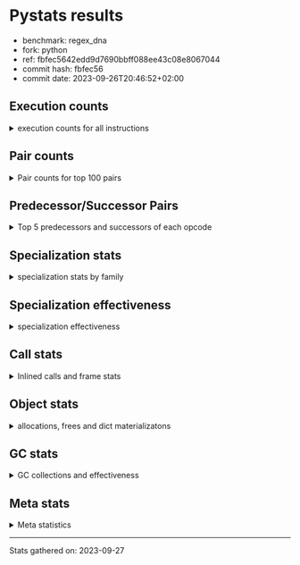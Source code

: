 
# Pystats results

- benchmark: regex_dna
- fork: python
- ref: fbfec5642edd9d7690bbff088ee43c08e8067044
- commit hash: fbfec56
- commit date: 2023-09-26T20:46:52+02:00

## Execution counts

<details>
<summary> execution counts for all instructions </summary>

|Name | Count | Self | Cumulative | Miss ratio | 
|---|---:|---:|---:|---:|
| LOAD_FAST | 6,540 | 12.3% | 12.3% |  |
| LOAD_GLOBAL_MODULE | 5,380 | 10.1% | 22.4% |  |
| LOAD_FAST_LOAD_FAST | 4,500 | 8.4% | 30.8% |  |
| LOAD_GLOBAL_BUILTIN | 3,300 | 6.2% | 37.0% |  |
| RETURN_VALUE | 2,700 | 5.1% | 42.1% |  |
| RESUME_CHECK | 2,700 | 5.1% | 47.1% |  |
| POP_JUMP_IF_FALSE | 2,040 | 3.8% | 51.0% |  |
| CALL | 1,860 | 3.5% | 54.5% |  |
| LOAD_ATTR_METHOD_NO_DICT | 1,800 | 3.4% | 57.8% |  |
| STORE_FAST | 1,740 | 3.3% | 61.1% |  |
| PUSH_NULL | 1,560 | 2.9% | 64.0% |  |
| LOAD_ATTR_MODULE | 1,420 | 2.7% | 66.7% |  |
| NOP | 1,320 | 2.5% | 69.2% |  |
| FOR_ITER_TUPLE | 1,320 | 2.5% | 71.7% |  |
| CALL_PY_EXACT_ARGS | 1,320 | 2.5% | 74.1% |  |
| BUILD_TUPLE | 1,320 | 2.5% | 76.6% |  |
| TO_BOOL_BOOL | 1,260 | 2.4% | 79.0% |  |
| JUMP_BACKWARD | 1,260 | 2.4% | 81.3% |  |
| CALL_TYPE_1 | 1,260 | 2.4% | 83.7% |  |
| CALL_ISINSTANCE | 1,260 | 2.4% | 86.1% |  |
| BINARY_SUBSCR_DICT | 1,260 | 2.4% | 88.4% |  |
| TO_BOOL | 740 | 1.4% | 89.8% |  |
| CALL_LEN | 720 | 1.4% | 91.2% |  |
| UNPACK_SEQUENCE_TWO_TUPLE | 660 | 1.2% | 92.4% |  |
| STORE_FAST_STORE_FAST | 660 | 1.2% | 93.7% |  |
| CALL_PY_WITH_DEFAULTS | 540 | 1.0% | 94.7% |  |
| CALL_METHOD_DESCRIPTOR_FAST_WITH_KEYWORDS | 540 | 1.0% | 95.7% |  |
| CALL_LIST_APPEND | 540 | 1.0% | 96.7% |  |
| LOAD_GLOBAL | 240 | 0.5% | 97.1% |  |
| LOAD_DEREF | 180 | 0.3% | 97.5% |  |
| GET_ITER | 180 | 0.3% | 97.8% |  |
| LOAD_CONST | 120 | 0.2% | 98.0% |  |
| FOR_ITER_RANGE | 120 | 0.2% | 98.3% |  |
| CALL_FUNCTION_EX | 120 | 0.2% | 98.5% |  |
| BUILD_LIST | 120 | 0.2% | 98.7% |  |
| LOAD_ATTR | 100 | 0.2% | 98.9% |  |
| COMPARE_OP | 80 | 0.2% | 99.1% |  |
| POP_TOP | 60 | 0.1% | 99.2% |  |
| POP_JUMP_IF_NONE | 60 | 0.1% | 99.3% |  |
| LOAD_FAST_CHECK | 60 | 0.1% | 99.4% |  |
| LIST_EXTEND | 60 | 0.1% | 99.5% |  |
| COPY_FREE_VARS | 60 | 0.1% | 99.6% |  |
| CALL_INTRINSIC_1 | 60 | 0.1% | 99.7% |  |
| CALL_BUILTIN_CLASS | 60 | 0.1% | 99.8% |  |
| BINARY_OP_SUBTRACT_FLOAT | 60 | 0.1% | 100.0% |  |
| BINARY_OP | 20 | 0.0% | 100.0% |  |


</details>

## Pair counts

<details>
<summary> Pair counts for top 100 pairs </summary>

|Pair | Count | Self | Cumulative | 
|---|---:|---:|---:|
| LOAD_GLOBAL_BUILTIN LOAD_FAST | 2,760 | 5.2% | 5.2% |
| LOAD_FAST CALL | 1,540 | 2.9% | 8.1% |
| LOAD_FAST_LOAD_FAST LOAD_FAST | 1,440 | 2.7% | 10.8% |
| LOAD_ATTR_MODULE PUSH_NULL | 1,420 | 2.7% | 13.4% |
| RESUME_CHECK LOAD_GLOBAL_BUILTIN | 1,340 | 2.5% | 16.0% |
| LOAD_GLOBAL_MODULE LOAD_ATTR_MODULE | 1,340 | 2.5% | 18.5% |
| CALL_PY_EXACT_ARGS RESUME_CHECK | 1,320 | 2.5% | 20.9% |
| TO_BOOL_BOOL POP_JUMP_IF_FALSE | 1,260 | 2.4% | 23.3% |
| RETURN_VALUE LOAD_ATTR_METHOD_NO_DICT | 1,260 | 2.4% | 25.7% |
| POP_JUMP_IF_FALSE NOP | 1,260 | 2.4% | 28.0% |
| NOP LOAD_GLOBAL_MODULE | 1,260 | 2.4% | 30.4% |
| LOAD_GLOBAL_MODULE LOAD_GLOBAL_BUILTIN | 1,260 | 2.4% | 32.8% |
| LOAD_GLOBAL_MODULE LOAD_FAST_LOAD_FAST | 1,260 | 2.4% | 35.1% |
| LOAD_GLOBAL_MODULE CALL_ISINSTANCE | 1,260 | 2.4% | 37.5% |
| LOAD_FAST_LOAD_FAST CALL_PY_EXACT_ARGS | 1,260 | 2.4% | 39.9% |
| LOAD_FAST_LOAD_FAST BUILD_TUPLE | 1,260 | 2.4% | 42.2% |
| LOAD_FAST LOAD_GLOBAL_MODULE | 1,260 | 2.4% | 44.6% |
| LOAD_FAST CALL_TYPE_1 | 1,260 | 2.4% | 47.0% |
| CALL_TYPE_1 LOAD_FAST_LOAD_FAST | 1,260 | 2.4% | 49.3% |
| CALL_ISINSTANCE TO_BOOL_BOOL | 1,260 | 2.4% | 51.7% |
| BUILD_TUPLE BINARY_SUBSCR_DICT | 1,260 | 2.4% | 54.1% |
| BINARY_SUBSCR_DICT RETURN_VALUE | 1,260 | 2.4% | 56.4% |
| PUSH_NULL LOAD_FAST_LOAD_FAST | 1,200 | 2.3% | 58.7% |
| JUMP_BACKWARD FOR_ITER_TUPLE | 1,200 | 2.3% | 60.9% |
| RETURN_VALUE STORE_FAST | 780 | 1.5% | 62.4% |
| TO_BOOL POP_JUMP_IF_FALSE | 720 | 1.4% | 63.7% |
| STORE_FAST JUMP_BACKWARD | 720 | 1.4% | 65.1% |
| RESUME_CHECK LOAD_FAST | 720 | 1.4% | 66.4% |
| POP_JUMP_IF_FALSE LOAD_GLOBAL_MODULE | 720 | 1.4% | 67.8% |
| LOAD_FAST TO_BOOL | 720 | 1.4% | 69.1% |
| LOAD_ATTR_METHOD_NO_DICT LOAD_FAST_LOAD_FAST | 720 | 1.4% | 70.5% |
| CALL RETURN_VALUE | 720 | 1.4% | 71.8% |
| CALL RESUME_CHECK | 720 | 1.4% | 73.2% |
| UNPACK_SEQUENCE_TWO_TUPLE STORE_FAST_STORE_FAST | 660 | 1.2% | 74.4% |
| STORE_FAST_STORE_FAST LOAD_GLOBAL_MODULE | 660 | 1.2% | 75.7% |
| STORE_FAST LOAD_FAST | 660 | 1.2% | 76.9% |
| FOR_ITER_TUPLE UNPACK_SEQUENCE_TWO_TUPLE | 660 | 1.2% | 78.2% |
| RETURN_VALUE CALL_LEN | 540 | 1.0% | 79.2% |
| RESUME_CHECK LOAD_GLOBAL_MODULE | 540 | 1.0% | 80.2% |
| LOAD_GLOBAL_BUILTIN LOAD_GLOBAL_MODULE | 540 | 1.0% | 81.2% |
| LOAD_FAST_LOAD_FAST CALL_PY_WITH_DEFAULTS | 540 | 1.0% | 82.2% |
| LOAD_FAST LOAD_ATTR_METHOD_NO_DICT | 540 | 1.0% | 83.2% |
| LOAD_FAST CALL_METHOD_DESCRIPTOR_FAST_WITH_KEYWORDS | 540 | 1.0% | 84.2% |
| LOAD_ATTR_METHOD_NO_DICT LOAD_GLOBAL_BUILTIN | 540 | 1.0% | 85.2% |
| LOAD_ATTR_METHOD_NO_DICT LOAD_FAST | 540 | 1.0% | 86.3% |
| FOR_ITER_TUPLE STORE_FAST | 540 | 1.0% | 87.3% |
| CALL_PY_WITH_DEFAULTS RESUME_CHECK | 540 | 1.0% | 88.3% |
| CALL_METHOD_DESCRIPTOR_FAST_WITH_KEYWORDS RETURN_VALUE | 540 | 1.0% | 89.3% |
| CALL_LIST_APPEND JUMP_BACKWARD | 540 | 1.0% | 90.3% |
| CALL_LEN CALL_LIST_APPEND | 540 | 1.0% | 91.3% |
| PUSH_NULL CALL | 180 | 0.3% | 91.7% |
| STORE_FAST LOAD_GLOBAL_MODULE | 160 | 0.3% | 92.0% |
| LOAD_GLOBAL LOAD_GLOBAL_MODULE | 140 | 0.3% | 92.2% |
| CALL CALL | 140 | 0.3% | 92.5% |
| PUSH_NULL LOAD_FAST | 120 | 0.2% | 92.7% |
| LOAD_GLOBAL_MODULE GET_ITER | 120 | 0.2% | 92.9% |
| LOAD_FAST CALL_LEN | 120 | 0.2% | 93.2% |
| LOAD_DEREF PUSH_NULL | 120 | 0.2% | 93.4% |
| GET_ITER FOR_ITER_TUPLE | 120 | 0.2% | 93.6% |
| CALL_LEN STORE_FAST | 120 | 0.2% | 93.8% |
| STORE_FAST LOAD_GLOBAL | 100 | 0.2% | 94.0% |
| LOAD_GLOBAL_MODULE LOAD_ATTR | 80 | 0.2% | 94.2% |
| LOAD_GLOBAL LOAD_GLOBAL_BUILTIN | 80 | 0.2% | 94.3% |
| LOAD_ATTR LOAD_ATTR_MODULE | 80 | 0.2% | 94.5% |
| STORE_FAST BUILD_LIST | 60 | 0.1% | 94.6% |
| RETURN_VALUE RETURN_VALUE | 60 | 0.1% | 94.7% |
| RESUME_CHECK LOAD_DEREF | 60 | 0.1% | 94.8% |
| PUSH_NULL LOAD_CONST | 60 | 0.1% | 94.9% |
| POP_TOP NOP | 60 | 0.1% | 95.0% |
| POP_JUMP_IF_NONE LOAD_FAST_CHECK | 60 | 0.1% | 95.2% |
| POP_JUMP_IF_FALSE LOAD_FAST | 60 | 0.1% | 95.3% |
| NOP LOAD_DEREF | 60 | 0.1% | 95.4% |
| LOAD_GLOBAL_MODULE LOAD_FAST | 60 | 0.1% | 95.5% |
| LOAD_FAST_CHECK LOAD_FAST | 60 | 0.1% | 95.6% |
| LOAD_FAST RETURN_VALUE | 60 | 0.1% | 95.7% |
| LOAD_FAST POP_JUMP_IF_NONE | 60 | 0.1% | 95.8% |
| LOAD_FAST GET_ITER | 60 | 0.1% | 95.9% |
| LOAD_FAST COMPARE_OP | 60 | 0.1% | 96.1% |
| LOAD_FAST CALL_FUNCTION_EX | 60 | 0.1% | 96.2% |
| LOAD_FAST BUILD_LIST | 60 | 0.1% | 96.3% |
| LOAD_DEREF LIST_EXTEND | 60 | 0.1% | 96.4% |
| LOAD_CONST LOAD_FAST | 60 | 0.1% | 96.5% |
| LOAD_CONST LOAD_CONST | 60 | 0.1% | 96.6% |
| LIST_EXTEND CALL_INTRINSIC_1 | 60 | 0.1% | 96.7% |
| JUMP_BACKWARD FOR_ITER_RANGE | 60 | 0.1% | 96.8% |
| GET_ITER FOR_ITER_RANGE | 60 | 0.1% | 97.0% |
| FOR_ITER_TUPLE LOAD_FAST_LOAD_FAST | 60 | 0.1% | 97.1% |
| FOR_ITER_RANGE STORE_FAST | 60 | 0.1% | 97.2% |
| COPY_FREE_VARS RESUME_CHECK | 60 | 0.1% | 97.3% |
| COMPARE_OP POP_JUMP_IF_FALSE | 60 | 0.1% | 97.4% |
| CALL_LEN BUILD_TUPLE | 60 | 0.1% | 97.5% |
| CALL_INTRINSIC_1 CALL_FUNCTION_EX | 60 | 0.1% | 97.6% |
| CALL_FUNCTION_EX RESUME_CHECK | 60 | 0.1% | 97.7% |
| CALL_FUNCTION_EX COPY_FREE_VARS | 60 | 0.1% | 97.9% |
| CALL_BUILTIN_CLASS STORE_FAST | 60 | 0.1% | 98.0% |
| CALL STORE_FAST | 60 | 0.1% | 98.1% |
| CALL POP_TOP | 60 | 0.1% | 98.2% |
| CALL LOAD_FAST | 60 | 0.1% | 98.3% |
| CALL CALL_LEN | 60 | 0.1% | 98.4% |
| BUILD_TUPLE RETURN_VALUE | 60 | 0.1% | 98.5% |


</details>

## Predecessor/Successor Pairs

<details>
<summary> Top 5 predecessors and successors of each opcode </summary>

### GET_ITER

<details>
<summary> Successors and predecessors for GET_ITER </summary>

|Predecessors | Count | Percentage | 
|---|---:|---:|
| LOAD_GLOBAL_MODULE | 120 | 66.7% |
| LOAD_FAST | 60 | 33.3% |

|Successors | Count | Percentage | 
|---|---:|---:|
| FOR_ITER_TUPLE | 120 | 66.7% |
| FOR_ITER_RANGE | 60 | 33.3% |


</details>

### NOP

<details>
<summary> Successors and predecessors for NOP </summary>

|Predecessors | Count | Percentage | 
|---|---:|---:|
| POP_JUMP_IF_FALSE | 1,260 | 95.5% |
| POP_TOP | 60 | 4.5% |

|Successors | Count | Percentage | 
|---|---:|---:|
| LOAD_GLOBAL_MODULE | 1,260 | 95.5% |
| LOAD_DEREF | 60 | 4.5% |


</details>

### POP_TOP

<details>
<summary> Successors and predecessors for POP_TOP </summary>

|Predecessors | Count | Percentage | 
|---|---:|---:|
| CALL | 60 | 100.0% |

|Successors | Count | Percentage | 
|---|---:|---:|
| NOP | 60 | 100.0% |


</details>

### PUSH_NULL

<details>
<summary> Successors and predecessors for PUSH_NULL </summary>

|Predecessors | Count | Percentage | 
|---|---:|---:|
| LOAD_ATTR_MODULE | 1,420 | 91.0% |
| LOAD_DEREF | 120 | 7.7% |
| LOAD_ATTR | 20 | 1.3% |

|Successors | Count | Percentage | 
|---|---:|---:|
| LOAD_FAST_LOAD_FAST | 1,200 | 76.9% |
| CALL | 180 | 11.5% |
| LOAD_FAST | 120 | 7.7% |
| LOAD_CONST | 60 | 3.8% |


</details>

### RETURN_VALUE

<details>
<summary> Successors and predecessors for RETURN_VALUE </summary>

|Predecessors | Count | Percentage | 
|---|---:|---:|
| BINARY_SUBSCR_DICT | 1,260 | 46.7% |
| CALL | 720 | 26.7% |
| CALL_METHOD_DESCRIPTOR_FAST_WITH_KEYWORDS | 540 | 20.0% |
| RETURN_VALUE | 60 | 2.2% |
| LOAD_FAST | 60 | 2.2% |

|Successors | Count | Percentage | 
|---|---:|---:|
| LOAD_ATTR_METHOD_NO_DICT | 1,260 | 46.7% |
| STORE_FAST | 780 | 28.9% |
| CALL_LEN | 540 | 20.0% |
| RETURN_VALUE | 60 | 2.2% |
| LOAD_GLOBAL | 40 | 1.5% |


</details>

### TO_BOOL

<details>
<summary> Successors and predecessors for TO_BOOL </summary>

|Predecessors | Count | Percentage | 
|---|---:|---:|
| LOAD_FAST | 720 | 97.3% |
| TO_BOOL | 20 | 2.7% |

|Successors | Count | Percentage | 
|---|---:|---:|
| POP_JUMP_IF_FALSE | 720 | 97.3% |
| TO_BOOL | 20 | 2.7% |


</details>

### BINARY_OP

<details>
<summary> Successors and predecessors for BINARY_OP </summary>

|Predecessors | Count | Percentage | 
|---|---:|---:|
| LOAD_FAST | 20 | 100.0% |

|Successors | Count | Percentage | 
|---|---:|---:|
| BINARY_OP_SUBTRACT_FLOAT | 20 | 100.0% |


</details>

### BUILD_LIST

<details>
<summary> Successors and predecessors for BUILD_LIST </summary>

|Predecessors | Count | Percentage | 
|---|---:|---:|
| STORE_FAST | 60 | 50.0% |
| LOAD_FAST | 60 | 50.0% |

|Successors | Count | Percentage | 
|---|---:|---:|
| STORE_FAST | 60 | 50.0% |
| LOAD_DEREF | 60 | 50.0% |


</details>

### BUILD_TUPLE

<details>
<summary> Successors and predecessors for BUILD_TUPLE </summary>

|Predecessors | Count | Percentage | 
|---|---:|---:|
| LOAD_FAST_LOAD_FAST | 1,260 | 95.5% |
| CALL_LEN | 60 | 4.5% |

|Successors | Count | Percentage | 
|---|---:|---:|
| BINARY_SUBSCR_DICT | 1,260 | 95.5% |
| RETURN_VALUE | 60 | 4.5% |


</details>

### CALL

<details>
<summary> Successors and predecessors for CALL </summary>

|Predecessors | Count | Percentage | 
|---|---:|---:|
| LOAD_FAST | 1,540 | 82.8% |
| PUSH_NULL | 180 | 9.7% |
| CALL | 140 | 7.5% |

|Successors | Count | Percentage | 
|---|---:|---:|
| RETURN_VALUE | 720 | 38.7% |
| RESUME_CHECK | 720 | 38.7% |
| CALL | 140 | 7.5% |
| STORE_FAST | 60 | 3.2% |
| POP_TOP | 60 | 3.2% |


</details>

### CALL_FUNCTION_EX

<details>
<summary> Successors and predecessors for CALL_FUNCTION_EX </summary>

|Predecessors | Count | Percentage | 
|---|---:|---:|
| LOAD_FAST | 60 | 50.0% |
| CALL_INTRINSIC_1 | 60 | 50.0% |

|Successors | Count | Percentage | 
|---|---:|---:|
| RESUME_CHECK | 60 | 50.0% |
| COPY_FREE_VARS | 60 | 50.0% |


</details>

### CALL_INTRINSIC_1

<details>
<summary> Successors and predecessors for CALL_INTRINSIC_1 </summary>

|Predecessors | Count | Percentage | 
|---|---:|---:|
| LIST_EXTEND | 60 | 100.0% |

|Successors | Count | Percentage | 
|---|---:|---:|
| CALL_FUNCTION_EX | 60 | 100.0% |


</details>

### COMPARE_OP

<details>
<summary> Successors and predecessors for COMPARE_OP </summary>

|Predecessors | Count | Percentage | 
|---|---:|---:|
| LOAD_FAST | 60 | 75.0% |
| COMPARE_OP | 20 | 25.0% |

|Successors | Count | Percentage | 
|---|---:|---:|
| POP_JUMP_IF_FALSE | 60 | 75.0% |
| COMPARE_OP | 20 | 25.0% |


</details>

### COPY_FREE_VARS

<details>
<summary> Successors and predecessors for COPY_FREE_VARS </summary>

|Predecessors | Count | Percentage | 
|---|---:|---:|
| CALL_FUNCTION_EX | 60 | 100.0% |

|Successors | Count | Percentage | 
|---|---:|---:|
| RESUME_CHECK | 60 | 100.0% |


</details>

### JUMP_BACKWARD

<details>
<summary> Successors and predecessors for JUMP_BACKWARD </summary>

|Predecessors | Count | Percentage | 
|---|---:|---:|
| STORE_FAST | 720 | 57.1% |
| CALL_LIST_APPEND | 540 | 42.9% |

|Successors | Count | Percentage | 
|---|---:|---:|
| FOR_ITER_TUPLE | 1,200 | 95.2% |
| FOR_ITER_RANGE | 60 | 4.8% |


</details>

### LIST_EXTEND

<details>
<summary> Successors and predecessors for LIST_EXTEND </summary>

|Predecessors | Count | Percentage | 
|---|---:|---:|
| LOAD_DEREF | 60 | 100.0% |

|Successors | Count | Percentage | 
|---|---:|---:|
| CALL_INTRINSIC_1 | 60 | 100.0% |


</details>

### LOAD_ATTR

<details>
<summary> Successors and predecessors for LOAD_ATTR </summary>

|Predecessors | Count | Percentage | 
|---|---:|---:|
| LOAD_GLOBAL_MODULE | 80 | 80.0% |
| LOAD_GLOBAL | 20 | 20.0% |

|Successors | Count | Percentage | 
|---|---:|---:|
| LOAD_ATTR_MODULE | 80 | 80.0% |
| PUSH_NULL | 20 | 20.0% |


</details>

### LOAD_CONST

<details>
<summary> Successors and predecessors for LOAD_CONST </summary>

|Predecessors | Count | Percentage | 
|---|---:|---:|
| PUSH_NULL | 60 | 50.0% |
| LOAD_CONST | 60 | 50.0% |

|Successors | Count | Percentage | 
|---|---:|---:|
| LOAD_FAST | 60 | 50.0% |
| LOAD_CONST | 60 | 50.0% |


</details>

### LOAD_DEREF

<details>
<summary> Successors and predecessors for LOAD_DEREF </summary>

|Predecessors | Count | Percentage | 
|---|---:|---:|
| RESUME_CHECK | 60 | 33.3% |
| NOP | 60 | 33.3% |
| BUILD_LIST | 60 | 33.3% |

|Successors | Count | Percentage | 
|---|---:|---:|
| PUSH_NULL | 120 | 66.7% |
| LIST_EXTEND | 60 | 33.3% |


</details>

### LOAD_FAST

<details>
<summary> Successors and predecessors for LOAD_FAST </summary>

|Predecessors | Count | Percentage | 
|---|---:|---:|
| LOAD_GLOBAL_BUILTIN | 2,760 | 42.2% |
| LOAD_FAST_LOAD_FAST | 1,440 | 22.0% |
| RESUME_CHECK | 720 | 11.0% |
| STORE_FAST | 660 | 10.1% |
| LOAD_ATTR_METHOD_NO_DICT | 540 | 8.3% |

|Successors | Count | Percentage | 
|---|---:|---:|
| CALL | 1,540 | 23.5% |
| LOAD_GLOBAL_MODULE | 1,260 | 19.3% |
| CALL_TYPE_1 | 1,260 | 19.3% |
| TO_BOOL | 720 | 11.0% |
| LOAD_ATTR_METHOD_NO_DICT | 540 | 8.3% |


</details>

### LOAD_FAST_CHECK

<details>
<summary> Successors and predecessors for LOAD_FAST_CHECK </summary>

|Predecessors | Count | Percentage | 
|---|---:|---:|
| POP_JUMP_IF_NONE | 60 | 100.0% |

|Successors | Count | Percentage | 
|---|---:|---:|
| LOAD_FAST | 60 | 100.0% |


</details>

### LOAD_FAST_LOAD_FAST

<details>
<summary> Successors and predecessors for LOAD_FAST_LOAD_FAST </summary>

|Predecessors | Count | Percentage | 
|---|---:|---:|
| LOAD_GLOBAL_MODULE | 1,260 | 28.0% |
| CALL_TYPE_1 | 1,260 | 28.0% |
| PUSH_NULL | 1,200 | 26.7% |
| LOAD_ATTR_METHOD_NO_DICT | 720 | 16.0% |
| FOR_ITER_TUPLE | 60 | 1.3% |

|Successors | Count | Percentage | 
|---|---:|---:|
| LOAD_FAST | 1,440 | 32.0% |
| CALL_PY_EXACT_ARGS | 1,260 | 28.0% |
| BUILD_TUPLE | 1,260 | 28.0% |
| CALL_PY_WITH_DEFAULTS | 540 | 12.0% |


</details>

### LOAD_GLOBAL

<details>
<summary> Successors and predecessors for LOAD_GLOBAL </summary>

|Predecessors | Count | Percentage | 
|---|---:|---:|
| STORE_FAST | 100 | 41.7% |
| RETURN_VALUE | 40 | 16.7% |
| RESUME_CHECK | 40 | 16.7% |
| LOAD_FAST | 20 | 8.3% |
| FOR_ITER_TUPLE | 20 | 8.3% |

|Successors | Count | Percentage | 
|---|---:|---:|
| LOAD_GLOBAL_MODULE | 140 | 58.3% |
| LOAD_GLOBAL_BUILTIN | 80 | 33.3% |
| LOAD_ATTR | 20 | 8.3% |


</details>

### POP_JUMP_IF_FALSE

<details>
<summary> Successors and predecessors for POP_JUMP_IF_FALSE </summary>

|Predecessors | Count | Percentage | 
|---|---:|---:|
| TO_BOOL_BOOL | 1,260 | 61.8% |
| TO_BOOL | 720 | 35.3% |
| COMPARE_OP | 60 | 2.9% |

|Successors | Count | Percentage | 
|---|---:|---:|
| NOP | 1,260 | 61.8% |
| LOAD_GLOBAL_MODULE | 720 | 35.3% |
| LOAD_FAST | 60 | 2.9% |


</details>

### POP_JUMP_IF_NONE

<details>
<summary> Successors and predecessors for POP_JUMP_IF_NONE </summary>

|Predecessors | Count | Percentage | 
|---|---:|---:|
| LOAD_FAST | 60 | 100.0% |

|Successors | Count | Percentage | 
|---|---:|---:|
| LOAD_FAST_CHECK | 60 | 100.0% |


</details>

### STORE_FAST

<details>
<summary> Successors and predecessors for STORE_FAST </summary>

|Predecessors | Count | Percentage | 
|---|---:|---:|
| RETURN_VALUE | 780 | 44.8% |
| FOR_ITER_TUPLE | 540 | 31.0% |
| CALL_LEN | 120 | 6.9% |
| FOR_ITER_RANGE | 60 | 3.4% |
| CALL_BUILTIN_CLASS | 60 | 3.4% |

|Successors | Count | Percentage | 
|---|---:|---:|
| JUMP_BACKWARD | 720 | 41.4% |
| LOAD_FAST | 660 | 37.9% |
| LOAD_GLOBAL_MODULE | 160 | 9.2% |
| LOAD_GLOBAL | 100 | 5.7% |
| BUILD_LIST | 60 | 3.4% |


</details>

### STORE_FAST_STORE_FAST

<details>
<summary> Successors and predecessors for STORE_FAST_STORE_FAST </summary>

|Predecessors | Count | Percentage | 
|---|---:|---:|
| UNPACK_SEQUENCE_TWO_TUPLE | 660 | 100.0% |

|Successors | Count | Percentage | 
|---|---:|---:|
| LOAD_GLOBAL_MODULE | 660 | 100.0% |


</details>

### BINARY_OP_SUBTRACT_FLOAT

<details>
<summary> Successors and predecessors for BINARY_OP_SUBTRACT_FLOAT </summary>

|Predecessors | Count | Percentage | 
|---|---:|---:|
| LOAD_FAST | 40 | 66.7% |
| BINARY_OP | 20 | 33.3% |

|Successors | Count | Percentage | 
|---|---:|---:|
| STORE_FAST | 60 | 100.0% |


</details>

### BINARY_SUBSCR_DICT

<details>
<summary> Successors and predecessors for BINARY_SUBSCR_DICT </summary>

|Predecessors | Count | Percentage | 
|---|---:|---:|
| BUILD_TUPLE | 1,260 | 100.0% |

|Successors | Count | Percentage | 
|---|---:|---:|
| RETURN_VALUE | 1,260 | 100.0% |


</details>

### CALL_BUILTIN_CLASS

<details>
<summary> Successors and predecessors for CALL_BUILTIN_CLASS </summary>

|Predecessors | Count | Percentage | 
|---|---:|---:|
| LOAD_FAST | 40 | 66.7% |
| CALL | 20 | 33.3% |

|Successors | Count | Percentage | 
|---|---:|---:|
| STORE_FAST | 60 | 100.0% |


</details>

### CALL_ISINSTANCE

<details>
<summary> Successors and predecessors for CALL_ISINSTANCE </summary>

|Predecessors | Count | Percentage | 
|---|---:|---:|
| LOAD_GLOBAL_MODULE | 1,260 | 100.0% |

|Successors | Count | Percentage | 
|---|---:|---:|
| TO_BOOL_BOOL | 1,260 | 100.0% |


</details>

### CALL_LEN

<details>
<summary> Successors and predecessors for CALL_LEN </summary>

|Predecessors | Count | Percentage | 
|---|---:|---:|
| RETURN_VALUE | 540 | 75.0% |
| LOAD_FAST | 120 | 16.7% |
| CALL | 60 | 8.3% |

|Successors | Count | Percentage | 
|---|---:|---:|
| CALL_LIST_APPEND | 540 | 75.0% |
| STORE_FAST | 120 | 16.7% |
| BUILD_TUPLE | 60 | 8.3% |


</details>

### CALL_LIST_APPEND

<details>
<summary> Successors and predecessors for CALL_LIST_APPEND </summary>

|Predecessors | Count | Percentage | 
|---|---:|---:|
| CALL_LEN | 540 | 100.0% |

|Successors | Count | Percentage | 
|---|---:|---:|
| JUMP_BACKWARD | 540 | 100.0% |


</details>

### CALL_METHOD_DESCRIPTOR_FAST_WITH_KEYWORDS

<details>
<summary> Successors and predecessors for CALL_METHOD_DESCRIPTOR_FAST_WITH_KEYWORDS </summary>

|Predecessors | Count | Percentage | 
|---|---:|---:|
| LOAD_FAST | 540 | 100.0% |

|Successors | Count | Percentage | 
|---|---:|---:|
| RETURN_VALUE | 540 | 100.0% |


</details>

### CALL_PY_EXACT_ARGS

<details>
<summary> Successors and predecessors for CALL_PY_EXACT_ARGS </summary>

|Predecessors | Count | Percentage | 
|---|---:|---:|
| LOAD_FAST_LOAD_FAST | 1,260 | 95.5% |
| LOAD_FAST | 40 | 3.0% |
| CALL | 20 | 1.5% |

|Successors | Count | Percentage | 
|---|---:|---:|
| RESUME_CHECK | 1,320 | 100.0% |


</details>

### CALL_PY_WITH_DEFAULTS

<details>
<summary> Successors and predecessors for CALL_PY_WITH_DEFAULTS </summary>

|Predecessors | Count | Percentage | 
|---|---:|---:|
| LOAD_FAST_LOAD_FAST | 540 | 100.0% |

|Successors | Count | Percentage | 
|---|---:|---:|
| RESUME_CHECK | 540 | 100.0% |


</details>

### CALL_TYPE_1

<details>
<summary> Successors and predecessors for CALL_TYPE_1 </summary>

|Predecessors | Count | Percentage | 
|---|---:|---:|
| LOAD_FAST | 1,260 | 100.0% |

|Successors | Count | Percentage | 
|---|---:|---:|
| LOAD_FAST_LOAD_FAST | 1,260 | 100.0% |


</details>

### FOR_ITER_RANGE

<details>
<summary> Successors and predecessors for FOR_ITER_RANGE </summary>

|Predecessors | Count | Percentage | 
|---|---:|---:|
| JUMP_BACKWARD | 60 | 50.0% |
| GET_ITER | 60 | 50.0% |

|Successors | Count | Percentage | 
|---|---:|---:|
| STORE_FAST | 60 | 50.0% |
| LOAD_GLOBAL_MODULE | 40 | 33.3% |
| LOAD_GLOBAL | 20 | 16.7% |


</details>

### FOR_ITER_TUPLE

<details>
<summary> Successors and predecessors for FOR_ITER_TUPLE </summary>

|Predecessors | Count | Percentage | 
|---|---:|---:|
| JUMP_BACKWARD | 1,200 | 90.9% |
| GET_ITER | 120 | 9.1% |

|Successors | Count | Percentage | 
|---|---:|---:|
| UNPACK_SEQUENCE_TWO_TUPLE | 660 | 50.0% |
| STORE_FAST | 540 | 40.9% |
| LOAD_FAST_LOAD_FAST | 60 | 4.5% |
| LOAD_GLOBAL_MODULE | 40 | 3.0% |
| LOAD_GLOBAL | 20 | 1.5% |


</details>

### LOAD_ATTR_METHOD_NO_DICT

<details>
<summary> Successors and predecessors for LOAD_ATTR_METHOD_NO_DICT </summary>

|Predecessors | Count | Percentage | 
|---|---:|---:|
| RETURN_VALUE | 1,260 | 70.0% |
| LOAD_FAST | 540 | 30.0% |

|Successors | Count | Percentage | 
|---|---:|---:|
| LOAD_FAST_LOAD_FAST | 720 | 40.0% |
| LOAD_GLOBAL_BUILTIN | 540 | 30.0% |
| LOAD_FAST | 540 | 30.0% |


</details>

### LOAD_ATTR_MODULE

<details>
<summary> Successors and predecessors for LOAD_ATTR_MODULE </summary>

|Predecessors | Count | Percentage | 
|---|---:|---:|
| LOAD_GLOBAL_MODULE | 1,340 | 94.4% |
| LOAD_ATTR | 80 | 5.6% |

|Successors | Count | Percentage | 
|---|---:|---:|
| PUSH_NULL | 1,420 | 100.0% |


</details>

### LOAD_GLOBAL_BUILTIN

<details>
<summary> Successors and predecessors for LOAD_GLOBAL_BUILTIN </summary>

|Predecessors | Count | Percentage | 
|---|---:|---:|
| RESUME_CHECK | 1,340 | 40.6% |
| LOAD_GLOBAL_MODULE | 1,260 | 38.2% |
| LOAD_ATTR_METHOD_NO_DICT | 540 | 16.4% |
| LOAD_GLOBAL | 80 | 2.4% |
| STORE_FAST | 40 | 1.2% |

|Successors | Count | Percentage | 
|---|---:|---:|
| LOAD_FAST | 2,760 | 83.6% |
| LOAD_GLOBAL_MODULE | 540 | 16.4% |


</details>

### LOAD_GLOBAL_MODULE

<details>
<summary> Successors and predecessors for LOAD_GLOBAL_MODULE </summary>

|Predecessors | Count | Percentage | 
|---|---:|---:|
| NOP | 1,260 | 23.4% |
| LOAD_FAST | 1,260 | 23.4% |
| POP_JUMP_IF_FALSE | 720 | 13.4% |
| STORE_FAST_STORE_FAST | 660 | 12.3% |
| RESUME_CHECK | 540 | 10.0% |

|Successors | Count | Percentage | 
|---|---:|---:|
| LOAD_ATTR_MODULE | 1,340 | 24.9% |
| LOAD_GLOBAL_BUILTIN | 1,260 | 23.4% |
| LOAD_FAST_LOAD_FAST | 1,260 | 23.4% |
| CALL_ISINSTANCE | 1,260 | 23.4% |
| GET_ITER | 120 | 2.2% |


</details>

### RESUME_CHECK

<details>
<summary> Successors and predecessors for RESUME_CHECK </summary>

|Predecessors | Count | Percentage | 
|---|---:|---:|
| CALL_PY_EXACT_ARGS | 1,320 | 48.9% |
| CALL | 720 | 26.7% |
| CALL_PY_WITH_DEFAULTS | 540 | 20.0% |
| COPY_FREE_VARS | 60 | 2.2% |
| CALL_FUNCTION_EX | 60 | 2.2% |

|Successors | Count | Percentage | 
|---|---:|---:|
| LOAD_GLOBAL_BUILTIN | 1,340 | 49.6% |
| LOAD_FAST | 720 | 26.7% |
| LOAD_GLOBAL_MODULE | 540 | 20.0% |
| LOAD_DEREF | 60 | 2.2% |
| LOAD_GLOBAL | 40 | 1.5% |


</details>

### TO_BOOL_BOOL

<details>
<summary> Successors and predecessors for TO_BOOL_BOOL </summary>

|Predecessors | Count | Percentage | 
|---|---:|---:|
| CALL_ISINSTANCE | 1,260 | 100.0% |

|Successors | Count | Percentage | 
|---|---:|---:|
| POP_JUMP_IF_FALSE | 1,260 | 100.0% |


</details>

### UNPACK_SEQUENCE_TWO_TUPLE

<details>
<summary> Successors and predecessors for UNPACK_SEQUENCE_TWO_TUPLE </summary>

|Predecessors | Count | Percentage | 
|---|---:|---:|
| FOR_ITER_TUPLE | 660 | 100.0% |

|Successors | Count | Percentage | 
|---|---:|---:|
| STORE_FAST_STORE_FAST | 660 | 100.0% |


</details>


</details>

## Specialization stats

<details>
<summary> specialization stats by family </summary>

### BINARY_SUBSCR

<details>
<summary> specialization stats for BINARY_SUBSCR family </summary>

|Kind | Count | Ratio | 
|---|---|---|
|          hit |         1260 | 100.0% |


</details>

### TO_BOOL

<details>
<summary> specialization stats for TO_BOOL family </summary>

|Kind | Count | Ratio | 
|---|---|---|
| specialization.deferred |          720 | 36.0% |
|          hit |         1260 | 63.0% |

#### Specialization attempts

| | Count | Ratio | 
|---|---:|---:|
| Success | 0 | 0.0% |
| Failure | 20 | 100.0% |

|Failure kind | Count | Ratio | 
|---|---:|---:|
| tuple | 20 | 100.0% |


</details>

### BINARY_OP

<details>
<summary> specialization stats for BINARY_OP family </summary>

|Kind | Count | Ratio | 
|---|---|---|
|          hit |           60 | 75.0% |

#### Specialization attempts

| | Count | Ratio | 
|---|---:|---:|
| Success | 20 | 100.0% |
| Failure | 0 | 0.0% |

|Failure kind | Count | Ratio | 
|---|---:|---:|


</details>

### CALL

<details>
<summary> specialization stats for CALL family </summary>

|Kind | Count | Ratio | 
|---|---|---|
| specialization.deferred |         1620 | 20.0% |
|          hit |         6240 | 77.0% |

#### Specialization attempts

| | Count | Ratio | 
|---|---:|---:|
| Success | 100 | 41.7% |
| Failure | 140 | 58.3% |

|Failure kind | Count | Ratio | 
|---|---:|---:|
| cfunc noargs | 60 | 42.9% |
| code complex parameters | 60 | 42.9% |
| meth descr method fastcall keywords | 20 | 14.3% |


</details>

### COMPARE_OP

<details>
<summary> specialization stats for COMPARE_OP family </summary>

|Kind | Count | Ratio | 
|---|---|---|
| specialization.deferred |           60 | 75.0% |

#### Specialization attempts

| | Count | Ratio | 
|---|---:|---:|
| Success | 0 | 0.0% |
| Failure | 20 | 100.0% |

|Failure kind | Count | Ratio | 
|---|---:|---:|
| tuple | 20 | 100.0% |


</details>

### FOR_ITER

<details>
<summary> specialization stats for FOR_ITER family </summary>

|Kind | Count | Ratio | 
|---|---|---|
|          hit |         1440 | 100.0% |


</details>

### JUMP_BACKWARD

<details>
<summary> specialization stats for JUMP_BACKWARD family </summary>

|Kind | Count | Ratio | 
|---|---|---|


</details>

### LOAD_ATTR

<details>
<summary> specialization stats for LOAD_ATTR family </summary>

|Kind | Count | Ratio | 
|---|---|---|
| specialization.deferred |           20 | 0.6% |
|          hit |         3220 | 97.0% |

#### Specialization attempts

| | Count | Ratio | 
|---|---:|---:|
| Success | 80 | 100.0% |
| Failure | 0 | 0.0% |

|Failure kind | Count | Ratio | 
|---|---:|---:|


</details>

### LOAD_GLOBAL

<details>
<summary> specialization stats for LOAD_GLOBAL family </summary>

|Kind | Count | Ratio | 
|---|---|---|
| specialization.deferred |           20 | 0.2% |
|          hit |         8680 | 97.3% |

#### Specialization attempts

| | Count | Ratio | 
|---|---:|---:|
| Success | 220 | 100.0% |
| Failure | 0 | 0.0% |

|Failure kind | Count | Ratio | 
|---|---:|---:|


</details>

### POP_JUMP_IF_FALSE

<details>
<summary> specialization stats for POP_JUMP_IF_FALSE family </summary>

|Kind | Count | Ratio | 
|---|---|---|


</details>

### POP_JUMP_IF_NONE

<details>
<summary> specialization stats for POP_JUMP_IF_NONE family </summary>

|Kind | Count | Ratio | 
|---|---|---|


</details>

### UNPACK_SEQUENCE

<details>
<summary> specialization stats for UNPACK_SEQUENCE family </summary>

|Kind | Count | Ratio | 
|---|---|---|
|          hit |          660 | 100.0% |


</details>


</details>

## Specialization effectiveness

<details>
<summary> specialization effectiveness </summary>

|Instructions | Count | Ratio | 
|---|---:|---:|
| Basic | 21,360 | 40.1% |
| Not specialized | 6,400 | 12.0% |
| Specialized | 25,520 | 47.9% |

### Deferred by instruction

<details>
<summary> deferred by instruction </summary>

|Name | Count | Ratio | 
|---|---:|---:|
| CALL | 1,620 | 66.4% |
| TO_BOOL | 720 | 29.5% |
| COMPARE_OP | 60 | 2.5% |
| LOAD_GLOBAL | 20 | 0.8% |
| LOAD_ATTR | 20 | 0.8% |
| UNPACK_SEQUENCE_TWO_TUPLE | 0 | 0.0% |
| UNPACK_SEQUENCE | 0 | 0.0% |
| TO_BOOL_BOOL | 0 | 0.0% |
| STORE_SUBSCR | 0 | 0.0% |
| STORE_SLICE | 0 | 0.0% |


</details>


</details>

## Call stats

<details>
<summary> Inlined calls and frame stats </summary>

| | Count | Ratio | 
|---|---:|---:|
| Calls to PyEval_EvalDefault | 0 | 0.0% |
| Calls to Python functions inlined | 2,700 | 100.0% |
| Calls via PyEval_EvalFrame (total) | 0 | 0.0% |
| Calls via PyEval_EvalFrame (vector) | 0 | 0.0% |
| Calls via PyEval_EvalFrame (generator) | 0 | 0.0% |
| Calls via PyEval_EvalFrame (legacy) | 0 | 0.0% |
| Calls via PyEval_EvalFrame (function vectorcall) | 0 | 0.0% |
| Calls via PyEval_EvalFrame (build class) | 0 | 0.0% |
| Calls via PyEval_EvalFrame (slot) | 0 | 0.0% |
| Calls via PyEval_EvalFrame (function ex) | 120 | 4.4% |
| Calls via PyEval_EvalFrame (api) | 0 | 0.0% |
| Calls via PyEval_EvalFrame (method) | 0 | 0.0% |
| Frames pushed | 2,700 | 100.0% |
| Frame objects created | 0 | 0.0% |


</details>

## Object stats

<details>
<summary> allocations, frees and dict materializatons </summary>

| | Count | Ratio | 
|---|---:|---:|
| Allocations from freelist | 2,880 | 0.1% |
| Frees to freelist | 2,820 |  |
| Allocations | 4,847,520 | 99.9% |
| Allocations to 512 bytes | 4,831,380 | 99.6% |
| Allocations to 4 kbytes | 13,380 | 0.3% |
| Allocations over 4 kbytes | 2,760 | 0.1% |
| Frees | 5,875,200 |  |
| New values | 0 |  |
| Interpreter increfs | 28,840 | 0.1% |
| Interpreter decrefs | 30,660 | 0.1% |
| Increfs | 21,565,780 | 99.9% |
| Decrefs | 26,412,260 | 99.9% |
| Materialize dict (on request) | 0 |  |
| Materialize dict (new key) | 0 |  |
| Materialize dict (too big) | 0 |  |
| Materialize dict (str subclass) | 0 |  |
| Dematerialize dict | 0 |  |
| Method cache hits | 20 |  |
| Method cache misses | 0 |  |
| Method cache collisions | 0 |  |
| Method cache dunder hits | 2,520 |  |
| Method cache dunder misses | 0 |  |


</details>

## GC stats

<details>
<summary> GC collections and effectiveness </summary>

|Generation | Collections | Objects collected | Object visits | 
|---:|---:|---:|---:|
| 0 | 0 | 0 | 0 |
| 1 | 0 | 0 | 0 |
| 2 | 0 | 0 | 0 |


</details>

## Meta stats

<details>
<summary> Meta statistics </summary>

| | Count | 
|---|---:|
| Number of data files | 20 |


</details>

---
Stats gathered on: 2023-09-27
